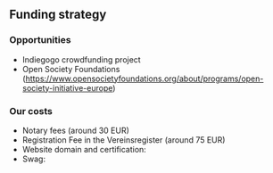## Funding strategy

### Opportunities

*	Indiegogo crowdfunding project
*	Open Society Foundations (https://www.opensocietyfoundations.org/about/programs/open-society-initiative-europe) 





### Our costs

*	Notary fees (around 30 EUR)
*	Registration Fee in the Vereinsregister (around 75 EUR)
* Website domain and certification: 
* Swag: 
